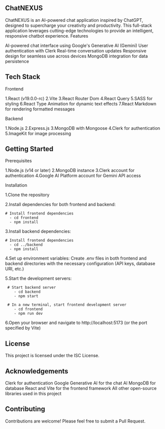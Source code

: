 ChatNEXUS
---

ChatNEXUS is an AI-powered chat application inspired by ChatGPT, designed to supercharge your creativity and productivity. This full-stack application leverages cutting-edge technologies to provide an intelligent, responsive chatbot experience.
Features

AI-powered chat interface using Google's Generative AI (Gemini)
User authentication with Clerk
Real-time conversation updates
Responsive design for seamless use across devices
MongoDB integration for data persistence

Tech Stack
---
Frontend

1.React (v19.0.0-rc)
2.Vite
3.React Router Dom
4.React Query
5.SASS for styling
6.React Type Animation for dynamic text effects
7.React Markdown for rendering formatted messages

Backend

1.Node.js
2.Express.js
3.MongoDB with Mongoose
4.Clerk for authentication
5.ImageKit for image processing

Getting Started
---
Prerequisites

1.Node.js (v14 or later)
2.MongoDB instance
3.Clerk account for authentication
4.Google AI Platform account for Gemini API access

Installation

1.Clone the repository
    
2.Install dependencies for both frontend and backend:

    # Install frontend dependencies
      - cd frontend
      - npm install

3.Install backend dependencies:

    # Install frontend dependencies
      - cd ../backend
      - npm install

4.Set up environment variables:
     Create .env files in both frontend and backend directories with the necessary configuration (API keys, database URI, etc.)
     
5.Start the development servers:

     # Start backend server
        - cd backend
        - npm start
 
     # In a new terminal, start frontend development server
        - cd frontend
        - npm run dev

6.Open your browser and navigate to http://localhost:5173 (or the port specified by Vite)

License
---
This project is licensed under the ISC License.

Acknowledgements
---
Clerk for authentication
Google Generative AI for the chat AI
MongoDB for database
React and Vite for the frontend framework
All other open-source libraries used in this project

Contributing
---
Contributions are welcome! Please feel free to submit a Pull Request.
